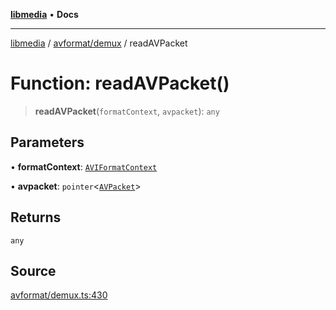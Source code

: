 [**libmedia**](../../../README.md) • **Docs**

***

[libmedia](../../../README.md) / [avformat/demux](../README.md) / readAVPacket

# Function: readAVPacket()

> **readAVPacket**(`formatContext`, `avpacket`): `any`

## Parameters

• **formatContext**: [`AVIFormatContext`](../../AVFormatContext/interfaces/AVIFormatContext.md)

• **avpacket**: `pointer`\<[`AVPacket`](../../../avutil/struct/avpacket/classes/AVPacket.md)\>

## Returns

`any`

## Source

[avformat/demux.ts:430](https://github.com/zhaohappy/libmedia/blob/83708827f1f74f03ced670ca9bc2d9d1e5e5366a/src/avformat/demux.ts#L430)

